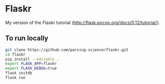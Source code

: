 # Flaskr

My version of the Flaskr tutorial (http://flask.pocoo.org/docs/0.12/tutorial/).

## To run locally
``` sh
git clone https://github.com/parsing-science/flaskr.git
cd flaskr
pip install --editable .
export FLASK_APP=flaskr
export FLASK_DEBUG=true
flask initdb
flask run
```

